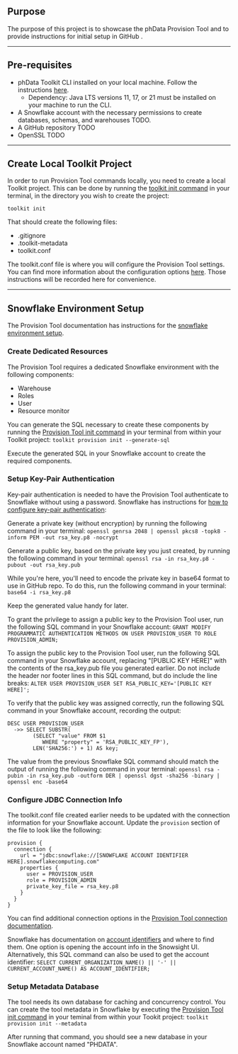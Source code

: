 ## Purpose
The purpose of this project is to showcase the phData Provision Tool and to provide instructions for initial setup in GitHub    .

---

## Pre-requisites
- phData Toolkit CLI installed on your local machine. Follow the instructions [here](https://toolkit.phdata.io/docs/toolkit-cli#installation).
  - Dependency: Java LTS versions 11, 17, or 21 must be installed on your machine to run the CLI.
- A Snowflake account with the necessary permissions to create databases, schemas, and warehouses TODO.
- A GitHub repository TODO
- OpenSSL TODO

---

## Create Local Toolkit Project
In order to run Provision Tool commands locally, you need to create a local Toolkit project. This can be done by running the [toolkit init command](https://toolkit.phdata.io/docs/toolkit-cli#init-command) in your terminal, in the directory you wish to create the project:

`toolkit init`

That should create the following files:
- .gitignore
- .toolkit-metadata
- toolkit.conf

The toolkit.conf file is where you will configure the Provision Tool settings. You can find more information about the configuration options [here](https://toolkit.phdata.io/docs/provision#configuration). Those instructions will be recorded here for convenience.

---

## Snowflake Environment Setup
The Provision Tool documentation has instructions for the [snowflake environment setup](https://toolkit.phdata.io/docs/provision#snowflake-environment-setup).

### Create Dedicated Resources
The Provision Tool requires a dedicated Snowflake environment with the following components:
- Warehouse
- Roles
- User
- Resource monitor

You can generate the SQL necessary to create these components by running the [Provision Tool init command](https://toolkit.phdata.io/docs/provision#init-command) in your terminal from within your Toolkit project: `toolkit provision init --generate-sql`

Execute the generated SQL in your Snowflake account to create the required components.

### Setup Key-Pair Authentication
Key-pair authentication is needed to have the Provision Tool authenticate to Snowflake without using a password.  Snowflake has instructions for [how to configure key-pair authentication](https://docs.snowflake.com/en/user-guide/key-pair-auth#configuring-key-pair-authentication):

Generate a private key (without encryption) by running the following command in your terminal: 
`openssl genrsa 2048 | openssl pkcs8 -topk8 -inform PEM -out rsa_key.p8 -nocrypt`

Generate a public key, based on the private key you just created, by running the following command in your terminal: 
`openssl rsa -in rsa_key.p8 -pubout -out rsa_key.pub`

While you're here, you'll need to encode the private key in base64 format to use in GitHub repo. To do this, run the following command in your terminal: 
`base64 -i rsa_key.p8 `

Keep the generated value handy for later.

To grant the privilege to assign a public key to the Provision Tool user, run the following SQL command in your Snowflake account: 
`GRANT MODIFY PROGRAMMATIC AUTHENTICATION METHODS ON USER PROVISION_USER TO ROLE PROVISION_ADMIN;`

To assign the public key to the Provision Tool user, run the following SQL command in your Snowflake account, replacing "[PUBLIC KEY HERE]" with the contents of the rsa_key.pub file you generated earlier. Do not include the header nor footer lines in this SQL command, but do include the line breaks: 
`ALTER USER PROVISION_USER SET RSA_PUBLIC_KEY='[PUBLIC KEY HERE]';`

To verify that the public key was assigned correctly, run the following SQL command in your Snowflake account, recording the output:
```
DESC USER PROVISION_USER
  ->> SELECT SUBSTR(
        (SELECT "value" FROM $1
           WHERE "property" = 'RSA_PUBLIC_KEY_FP'),
        LEN('SHA256:') + 1) AS key;
```

The value from the previous Snowflake SQL command should match the output of running the following command in your terminal: 
`openssl rsa -pubin -in rsa_key.pub -outform DER | openssl dgst -sha256 -binary | openssl enc -base64`

### Configure JDBC Connection Info
The toolkit.conf file created earlier needs to be updated with the connection information for your Snowflake account. Update the `provision` section of the file to look like the following:
```
provision {
  connection {
    url = "jdbc:snowflake://[SNOWFLAKE ACCOUNT IDENTIFIER HERE].snowflakecomputing.com"
    properties {
      user = PROVISION_USER
      role = PROVISION_ADMIN
      private_key_file = rsa_key.p8
    }
  }
}
```

You can find additional connection options in the [Provision Tool connection documentation](https://toolkit.phdata.io/docs/provision#connection).

Snowflake has documentation on [account identifiers](https://docs.snowflake.com/en/user-guide/admin-account-identifier) and where to find them. One option is opening the account info in the Snowsight UI.  Alternatively, this SQL command can also be used to get the account identifier: 
`SELECT CURRENT_ORGANIZATION_NAME() || '-' || CURRENT_ACCOUNT_NAME() AS ACCOUNT_IDENTIFIER;`

### Setup Metadata Database
The tool needs its own database for caching and concurrency control. You can create the tool metadata in Snowflake by executing the [Provision Tool init command](https://toolkit.phdata.io/docs/provision#init-command) in your teminal from within your Tookit project: 
`toolkit provision init --metadata`

After running that command, you should see a new database in your Snowflake account named "PHDATA".

